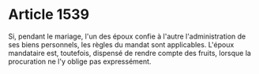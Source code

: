# Article 1539

Si, pendant le mariage, l'un des époux confie à l'autre l'administration de ses biens personnels, les règles du mandat sont applicables. L'époux mandataire est, toutefois, dispensé de rendre compte des fruits, lorsque la procuration ne l'y oblige pas expressément.
